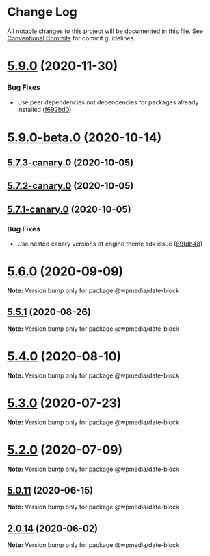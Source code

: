 # Change Log

All notable changes to this project will be documented in this file.
See [Conventional Commits](https://conventionalcommits.org) for commit guidelines.

# [5.9.0](https://github.com/WPMedia/fusion-news-theme-blocks/compare/v5.8.2...v5.9.0) (2020-11-30)


### Bug Fixes

* Use peer dependencies not dependencies for packages already installed ([f692bd0](https://github.com/WPMedia/fusion-news-theme-blocks/commit/f692bd0a48e9c69faded2c5a98b731117fb7ba96))



# [5.9.0-beta.0](https://github.com/WPMedia/fusion-news-theme-blocks/compare/v5.7.3-canary.0...v5.9.0-beta.0) (2020-10-14)



## [5.7.3-canary.0](https://github.com/WPMedia/fusion-news-theme-blocks/compare/v5.7.2-canary.0...v5.7.3-canary.0) (2020-10-05)



## [5.7.2-canary.0](https://github.com/WPMedia/fusion-news-theme-blocks/compare/v5.7.1-canary.0...v5.7.2-canary.0) (2020-10-05)



## [5.7.1-canary.0](https://github.com/WPMedia/fusion-news-theme-blocks/compare/v5.8.0...v5.7.1-canary.0) (2020-10-05)


### Bug Fixes

* Use nested canary versions of engine theme sdk issue ([89fdb48](https://github.com/WPMedia/fusion-news-theme-blocks/commit/89fdb48fef1c437e6149ee4a646c27f5ef781fb9))





# [5.6.0](https://github.com/WPMedia/fusion-news-theme-blocks/compare/v5.6.0-beta.0...v5.6.0) (2020-09-09)

**Note:** Version bump only for package @wpmedia/date-block





## [5.5.1](https://github.com/WPMedia/fusion-news-theme-blocks/compare/v5.5.1-beta.0...v5.5.1) (2020-08-26)

**Note:** Version bump only for package @wpmedia/date-block





# [5.4.0](https://github.com/WPMedia/fusion-news-theme-blocks/compare/v5.4.0-beta.0...v5.4.0) (2020-08-10)

**Note:** Version bump only for package @wpmedia/date-block





# [5.3.0](https://github.com/WPMedia/fusion-news-theme-blocks/compare/v5.3.0-beta.0...v5.3.0) (2020-07-23)

**Note:** Version bump only for package @wpmedia/date-block





# [5.2.0](https://github.com/WPMedia/fusion-news-theme-blocks/compare/v5.2.0-beta.0...v5.2.0) (2020-07-09)

**Note:** Version bump only for package @wpmedia/date-block





## [5.0.11](https://github.com/WPMedia/fusion-news-theme-blocks/compare/v5.0.11-beta.0...v5.0.11) (2020-06-15)

**Note:** Version bump only for package @wpmedia/date-block





## [2.0.14](https://github.com/WPMedia/fusion-news-theme-blocks/compare/@wpmedia/date-block@2.0.14-beta.0...@wpmedia/date-block@2.0.14) (2020-06-02)

**Note:** Version bump only for package @wpmedia/date-block
